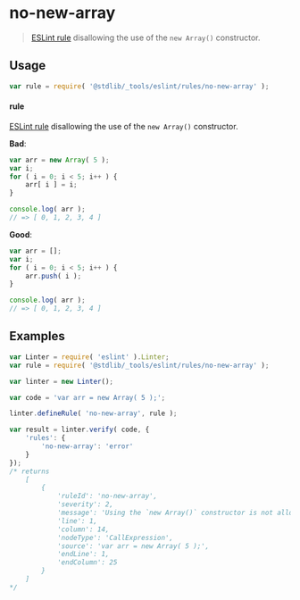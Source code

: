 <!--

@license Apache-2.0

Copyright (c) 2025 The Stdlib Authors.

Licensed under the Apache License, Version 2.0 (the "License");
you may not use this file except in compliance with the License.
You may obtain a copy of the License at

   http://www.apache.org/licenses/LICENSE-2.0

Unless required by applicable law or agreed to in writing, software
distributed under the License is distributed on an "AS IS" BASIS,
WITHOUT WARRANTIES OR CONDITIONS OF ANY KIND, either express or implied.
See the License for the specific language governing permissions and
limitations under the License.

-->

# no-new-array

> [ESLint rule][eslint-rules] disallowing the use of the `new Array()` constructor.

<section class="intro">

</section>

<!-- /.intro -->

<section class="usage">

## Usage

```javascript
var rule = require( '@stdlib/_tools/eslint/rules/no-new-array' );
```

#### rule

[ESLint rule][eslint-rules] disallowing the use of the `new Array()` constructor.

**Bad**:

<!-- eslint-disable stdlib/no-new-array -->

```javascript
var arr = new Array( 5 );
var i;
for ( i = 0; i < 5; i++ ) {
    arr[ i ] = i;
}

console.log( arr );
// => [ 0, 1, 2, 3, 4 ]
```

**Good**:

```javascript
var arr = [];
var i;
for ( i = 0; i < 5; i++ ) {
    arr.push( i );
}

console.log( arr );
// => [ 0, 1, 2, 3, 4 ]
```

</section>

<!-- /.usage -->

<section class="examples">

## Examples

```javascript
var Linter = require( 'eslint' ).Linter;
var rule = require( '@stdlib/_tools/eslint/rules/no-new-array' );

var linter = new Linter();

var code = 'var arr = new Array( 5 );';

linter.defineRule( 'no-new-array', rule );

var result = linter.verify( code, {
    'rules': {
        'no-new-array': 'error'
    }
});
/* returns
    [
        {
            'ruleId': 'no-new-array',
            'severity': 2,
            'message': 'Using the `new Array()` constructor is not allowed; use an array literal with push instead.',
            'line': 1,
            'column': 14,
            'nodeType': 'CallExpression',
            'source': 'var arr = new Array( 5 );',
            'endLine': 1,
            'endColumn': 25
        }
    ]
*/
```

<!-- /.examples -->

<!-- Section for related `stdlib` packages. Do not manually edit this section, as it is automatically populated. -->

<section class="related">

</section>

<!-- /.related -->

<!-- Section for all links. Make sure to keep an empty line after the `section` element and another before the `/section` close. -->

<section class="links">

[eslint-rules]: https://eslint.org/docs/developer-guide/working-with-rules

</section>

<!-- /.links -->
